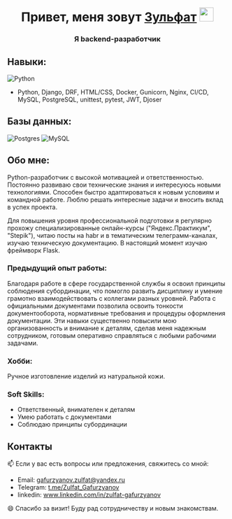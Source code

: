 <h1 align="center">Привет, меня зовут <a href="https://daniilshat.ru/" target="_blank">Зульфат</a> 
<img src="https://github.com/blackcater/blackcater/raw/main/images/Hi.gif" height="32"/></h1>
<h3 align="center">Я backend-разработчик</h3>

## Навыки:

![Python](https://img.shields.io/badge/-Python-3670A0?style=for-the-badge&logo=python&logoColor=ffdd54)

   - Python, Django, DRF, HTML/CSS, Docker, Gunicorn, Nginx, CI/CD, MySQL, PostgreSQL, unittest, pytest, JWT, Djoser

## Базы данных: 

![Postgres](https://img.shields.io/badge/postgres-%23316192.svg?style=for-the-badge&logo=postgresql&logoColor=white)
![MySQL](https://img.shields.io/badge/mysql-4479A1.svg?style=for-the-badge&logo=mysql&logoColor=white)



## Обо мне:
Python-разработчик с высокой мотивацией и ответственностью. Постоянно развиваю свои
технические знания и интересуюсь новыми технологиями. Способен быстро
адаптироваться к новым условиям и командной работе. Люблю решать интересные задачи
и вносить вклад в успех проекта.

Для повышения уровня профессиональной подготовки я регулярно прохожу
специализированные онлайн-курсы ("Яндекс.Практикум", "Stepik"), читаю посты на habr и
в тематическим телеграмм-каналах, изучаю техническую документацию. В настоящий
момент изучаю фреймворк Flask.

### Предыдущий опыт работы: 
Благодаря работе в сфере государственной службы я освоил принципы соблюдения субординации, что помогло развить
дисциплину и умение грамотно взаимодействовать с коллегами разных уровней.
Работа с официальными документами позволила освоить тонкости документооборота,
нормативные требования и процедуры оформления документации. Эти навыки
существенно повысили мою организованность и внимание к деталям, сделав меня
надежным сотрудником, готовым оперативно справляться с любыми рабочими задачами.

### Хобби: 
Ручное изготовление изделий из натуральной кожи.

### Soft Skills:
   - Ответственный, внимателен к деталям
   - Умею работать с документами
   - Соблюдаю принципы субординации

## Контакты

   📫 Если у вас есть вопросы или предложения, свяжитесь со мной:
   - Email: gafurzyanov.zulfat@yandex.ru
   - Telegram: [t.me/Zulfat_Gafurzyanov](https://t.me/Zulfat_Gafurzyanov)
   - linkedin: www.linkedin.com/in/zulfat-gafurzyanov

   😄 Спасибо за визит! Буду рад сотрудничеству и новым знакомствам.
